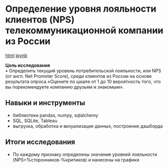# Определение уровня лояльности клиентов (NPS) телекоммуникационной компании из России

[html](https://github.com/Lud2022/Portfolio/blob/main/Определение%20уровня%20лояльности%20клиентов%20(NPS)%20телекоммуникационной%20компании%20из%20России/Определение%20лояльности%20клиентов%20%20(NPS)%20%20телекоммуникационной%20компании%20из%20России.html)   [ipynb](https://github.com/Lud2022/Portfolio/blob/main/Определение%20уровня%20лояльности%20клиентов%20(NPS)%20телекоммуникационной%20компании%20из%20России/Определение%20лояльности%20клиентов%20%20(NPS)%20%20телекоммуникационной%20компании%20из%20России.ipynb)
 
**Цель исследования** <br/>
•	Определить текущий уровень потребительской лояльности, или NPS (от англ. Net Promoter Score), среди клиентов из России на основе результата опроса «Оцените по шкале от 1 до 10 вероятность того, что вы порекомендуете компанию друзьям и знакомым».

## Навыки и инструменты

- библиотеки pandas, numpy, sqlalchemy
- SQL, SQLite, Tableau
- выгрузка, обработка и визуализация данных, построение дашборда

## Итоги исследования

* По каждому признаку определены значения уровней лояльности (NPS=%сторонников-%критиков) и нанесены на графики
